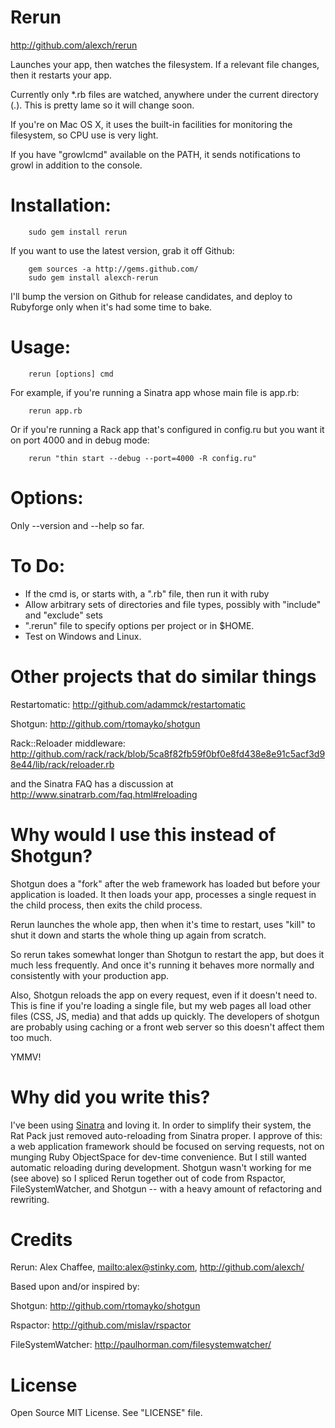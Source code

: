 # Rerun

<http://github.com/alexch/rerun>

Launches your app, then watches the filesystem. If a relevant file
changes, then it restarts your app.

Currently only *.rb files are watched, anywhere under the current
directory (.). This is pretty lame so it will change soon.

If you're on Mac OS X, it uses the built-in facilities for monitoring
the filesystem, so CPU use is very light.

If you have "growlcmd" available on the PATH, it sends notifications
to growl in addition to the console.

# Installation:

        sudo gem install rerun

If you want to use the latest version, grab it off Github:

        gem sources -a http://gems.github.com/
        sudo gem install alexch-rerun

I'll bump the version on Github for release candidates, and deploy to
Rubyforge only when it's had some time to bake.

# Usage: 

        rerun [options] cmd

For example, if you're running a Sinatra app whose main file is
app.rb:

        rerun app.rb
        
Or if you're running a Rack app that's configured in config.ru
but you want it on port 4000 and in debug mode:

        rerun "thin start --debug --port=4000 -R config.ru"        

# Options:

Only --version and --help so far.

# To Do:

* If the cmd is, or starts with, a ".rb" file, then run it with ruby
* Allow arbitrary sets of directories and file types, possibly with "include" and "exclude" sets
* ".rerun" file to specify options per project or in $HOME.
* Test on Windows and Linux.

# Other projects that do similar things

Restartomatic: <http://github.com/adammck/restartomatic>

Shotgun: <http://github.com/rtomayko/shotgun>

Rack::Reloader middleware: <http://github.com/rack/rack/blob/5ca8f82fb59f0bf0e8fd438e8e91c5acf3d98e44/lib/rack/reloader.rb>

and the Sinatra FAQ has a discussion at <http://www.sinatrarb.com/faq.html#reloading>

# Why would I use this instead of Shotgun?

Shotgun does a "fork" after the web framework has loaded but before
your application is loaded. It then loads your app, processes a
single request in the child process, then exits the child process.

Rerun launches the whole app, then when it's time to restart, uses
"kill" to shut it down and starts the whole thing up again from
scratch.

So rerun takes somewhat longer than Shotgun to restart the app, but
does it much less frequently. And once it's running it behaves more
normally and consistently with your production app.

Also, Shotgun reloads the app on every request, even if it doesn't
need to. This is fine if you're loading a single file, but my web
pages all load other files (CSS, JS, media) and that adds up quickly.
The developers of shotgun are probably using caching or a front web
server so this doesn't affect them too much.

YMMV!

# Why did you write this?

I've been using [Sinatra](http://sinatrarb.com) and loving it. In order
to simplify their system, the Rat Pack just removed auto-reloading from
Sinatra proper. I approve of this: a web application framework should be
focused on serving requests, not on munging Ruby ObjectSpace for
dev-time convenience. But I still wanted automatic reloading during
development. Shotgun wasn't working for me (see above) so I spliced
Rerun together out of code from Rspactor, FileSystemWatcher, and Shotgun
-- with a heavy amount of refactoring and rewriting.

# Credits

Rerun: Alex Chaffee, <mailto:alex@stinky.com>, <http://github.com/alexch/>

Based upon and/or inspired by:

Shotgun: <http://github.com/rtomayko/shotgun>

Rspactor: <http://github.com/mislav/rspactor>

FileSystemWatcher: <http://paulhorman.com/filesystemwatcher/>

# License

Open Source MIT License. See "LICENSE" file.
